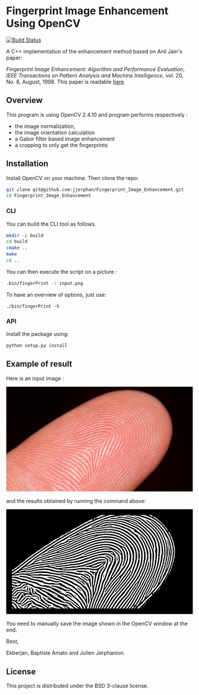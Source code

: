 # Fingerprint Image Enhancement Using OpenCV

[![Build Status](https://travis-ci.org/jjerphan/Fingerprint_Image_Enhancement.svg?branch=master)](https://travis-ci.org/jjerphan/Fingerprint_Image_Enhancement)

A C++ implementation of the enhancement method based on Anil Jain's paper:

*Fingerprint Image Enhancement: Algorithm and Performance Evaluation*, *IEEE Transactions on Pattern Analysis and Machine Intelligence*, vol. 20, No. 8, August, 1998. This paper is readable [here](https://www.google.fr/url?sa=t&rct=j&q=&esrc=s&source=web&cd=3&cad=rja&uact=8&ved=0ahUKEwjZgPWX5bTYAhWHblAKHTteCPUQFghFMAI&url=http%3A%2F%2Fwww.math.tau.ac.il%2F~turkel%2Fimagepapers%2Ffingerprint.pdf&usg=AOvVaw35b-7mvIizEjNnV54_rrRq).

## Overview
This program is using OpenCV 2.4.10 and program performs respectively :
 - the image normalization,
 - the image orientation calculation
 - a Gabor filter based image enhancement
 - a cropping to only get the fingerprints

## Installation

Install OpenCV on your machine. Then clone the repo:

```bash
git clone git@github.com:jjerphan/Fingerprint_Image_Enhancement.git
cd Fingerprint_Image_Enhancement
```

### CLI

You can build the CLI tool as follows.
```bash
mkdir -p build
cd build
cmake ..
make
cd ..
```

You can then execute the script on a picture :
```bash
.bin/fingerPrint -i input.png
```

To have an overview of options, just use:
```
./bin/fingerPrint -h
```


### API

Install the package using:
```bash
python setup.py install
```

## Example of result
Here is an input image :

![Input image : picture of an index finger](doc/input.png)

and the results obtained by running the command above:

![Results : Fingerprint extracted](doc/result.png)

You need to manually save the image shown in the OpenCV window at the end.

Best,

Ekberjan, Baptiste Amato and Julien Jerphanion.


## License

This project is distributed under the BSD 3-clause license.
